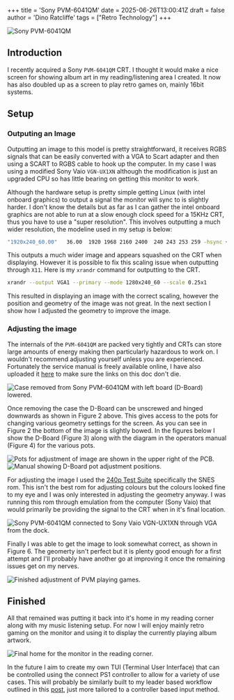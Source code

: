 +++
title = 'Sony PVM-6041QM'
date = 2025-06-26T13:00:41Z
draft = false
author = 'Dino Ratcliffe'
tags = ["Retro Technology"]
+++

![Sony PVM-6041QM](/images/PVM60/Closeup-in-situ-PVM-60.png)

## Introduction

I recently acquired a Sony `PVM-6041QM` CRT. I thought it would make a nice screen for showing album art in my reading/listening area I created. It now has also doubled up as a screen to play retro games on, mainly 16bit systems.

## Setup

### Outputing an Image

Outputting an image to this model is pretty straightforward, it receives RGBS signals that can be easily converted with a VGA to Scart adapter and then using a SCART to RGBS cable to hook up the computer. In my case I was using a modified Sony Vaio `VGN-UX1XN` although the modification is just an upgraded CPU so has little bearing on getting this monitor to work.

Although the hardware setup is pretty simple getting Linux (with intel onboard graphics) to output a signal the monitor will sync to is slightly harder. I don't know the details but as far as I can gather the intel onboard graphics are not able to run at a slow enough clock speed for a 15KHz CRT, thus you have to use a "super resolution". This involves outputting a much wider resolution, the modeline used in my setup is below:

```sh {lineNos=false}
"1920x240_60.00"   36.00  1920 1968 2160 2400  240 243 253 259 -hsync +vsync
```

This outputs a much wider image and appears squashed on the CRT when displaying. However it is possible to fix this scaling issue when outputting through `X11`. Here is my `xrandr` command for outputting to the CRT.

```sh {lineNos=false}
xrandr --output VGA1 --primary --mode 1280x240_60 --scale 0.25x1
```

This resulted in displaying an image with the correct scaling, however the position and geometry of the image was not great. In the next section I show how I adjusted the geometry to improve the image.

### Adjusting the image

The internals of the `PVM-6041QM` are packed very tightly and CRTs can store large amounts of energy making then particularly hazardous to work on. I wouldn't recommend adjusting yourself unless you are experienced. Fortunately the service manual is freely available online, I have also uploaded it [here](/docs/PVM60/PVM_5041Q_6041QM_Operating_Instructions_Multilingual.pdf) to make sure the links on this doc don't die.
 
![Case removed from Sony PVM-6041QM with left board (D-Board) lowered.](/images/PVM60/Grid-PVM-60.png)

Once removing the case the D-Board can be unscrewed and hinged downwards as shown in Figure 2 above. This gives access to the pots for changing various geometry settings for the screen. As you can see in Figure 2 the bottom of the image is slightly bowed. In the figures below I show the D-Board (Figure 3) along with the diagram in the operators manual (Figure 4) for the various pots.

![Pots for adjustment of image are shown in the upper right of the PCB.](/images/PVM60/Pots-PVM-60.png)
![Manual showing D-Board pot adjustment positions.](/images/PVM60/Manual-PVM-60.png)

For adjusting the image I used the [240p Test Suite](https://artemiourbina.itch.io/240p-test-suite) specifically the SNES rom. This isn't the best rom for adjusting colours but the colours looked fine to my eye and I was only interested in adjusting the geometry anyway. I was running this rom through emulation from the computer (Sony Vaio) that would primarily be providing the signal to the CRT when in it's final location. 

![Sony PVM-6041QM connected to Sony Vaio VGN-UX1XN through VGA from the dock.](/images/PVM60/Overview-PVM-60.png)

Finally I was able to get the image to look somewhat correct, as shown in Figure 6. The geomerty isn't perfect but it is plenty good enough for a first attempt and I'll probably have another go at improving it once the remaining issues get on my nerves. 

![Finished adjustment of PVM playing games.](/images/PVM60/Front-PVM-60.png)

## Finished

All that remained was putting it back into it's home in my reading corner along with my music listening setup. For now I will enjoy mainly retro gaming on the monitor and using it to display the currently playing album artwork.

![Final home for the monitor in the reading corner.](/images/PVM60/Far-in-situ-PVM-60.png)

In the future I aim to create my own TUI (Terminal User Interface) that can be controlled using the connect PS1 controller to allow for a variety of use cases. This will probably be similarly built to my leader based workflow outlined in this [post](/posts/leader-key-os-workflows/), just more tailored to a controller based input method.
